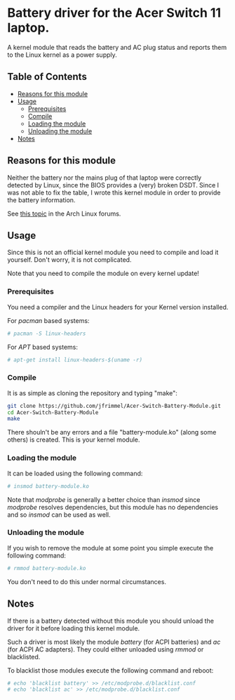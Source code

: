 # Battery driver for the Acer Switch 11 laptop.

A kernel module that reads the battery and AC plug status and reports them to
the Linux kernel as a power supply.

## Table of Contents
- [Reasons for this module](#reasons-for-this-module)
- [Usage](#usage)
    - [Prerequisites](#prerequisites)
    - [Compile](#compile)
    - [Loading the module](#loading-the-module)
    - [Unloading the module](#unloading-the-module)
- [Notes](#notes)

## Reasons for this module
Neither the battery nor the mains plug of that laptop were correctly detected by
Linux, since the BIOS provides a (very) broken DSDT. Since I was not able to fix
the table, I wrote this kernel module in order to provide the battery
information.

See [this topic](https://bbs.archlinux.org/viewtopic.php?id=232640) in the Arch
Linux forums.

## Usage
Since this is not an official kernel module you need to compile and load it
yourself. Don't worry, it is not complicated.

Note that you need to compile the module on every kernel update!

### Prerequisites
You need a compiler and the Linux headers for your Kernel version installed.

For _pacman_ based systems:
```bash
# pacman -S linux-headers
```
For _APT_ based systems:
```bash
# apt-get install linux-headers-$(uname -r)
```

### Compile
It is as simple as cloning the repository and typing "make":
```bash
git clone https://github.com/jfrimmel/Acer-Switch-Battery-Module.git
cd Acer-Switch-Battery-Module
make
```
There shouln't be any errors and a file "battery-module.ko" (along some others)
is created. This is your kernel module.

### Loading the module
It can be loaded using the following command:
```bash
# insmod battery-module.ko
```
Note that _modprobe_ is generally a better choice than _insmod_ since _modprobe_
resolves dependencies, but this module has no dependencies and so _insmod_ can
be used as well.

### Unloading the module
If you wish to remove the module at some point you simple execute the following
command:
```bash
# rmmod battery-module.ko
```
You don't need to do this under normal circumstances.

## Notes
If there is a battery detected without this module you should unload the driver
for it before loading this kernel module.

Such a driver is most likely the module _battery_ (for ACPI batteries) and _ac_
(for ACPI AC adapters). They could either unloaded using _rmmod_ or blacklisted.

To blacklist those modules execute the following command and reboot:
```bash
# echo 'blacklist battery' >> /etc/modprobe.d/blacklist.conf
# echo 'blacklist ac' >> /etc/modprobe.d/blacklist.conf
```

